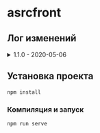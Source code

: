 # asrcfront

## Лог изменений
<details>
  <summary>1.1.0 - 2020-05-06</summary>  
  - Исправлена ошибка, при которой точки на графике отображались со смещением по времени
  - Исправлено отображение порогов на графике
  - Исправлено отображение дискретов
  - Исправлено отображение значений true/false в таблицах
  - Добавлен выбор объектов перед переходом к событиям
  - Добавлено сохранение списка выбранных объектов
</details>

## Установка проекта
```
npm install
```

### Компиляция и запуск
```
npm run serve
```


